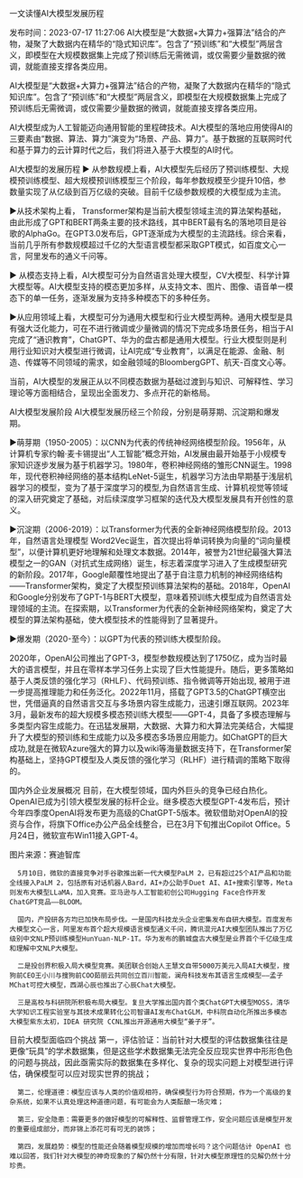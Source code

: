一文读懂AI大模型发展历程

发布时间：2023-07-17 11:27:06
AI大模型是“大数据+大算力+强算法”结合的产物，凝聚了大数据内在精华的“隐式知识库”。包含了“预训练”和“大模型”两层含义，即模型在大规模数据集上完成了预训练后无需微调，或仅需要少量数据的微调，就能直接支撑各类应用。

AI大模型是“大数据+大算力+强算法”结合的产物，凝聚了大数据内在精华的“隐式知识库”。包含了“预训练”和“大模型”两层含义，即模型在大规模数据集上完成了预训练后无需微调，或仅需要少量数据的微调，就能直接支撑各类应用。

AI大模型成为人工智能迈向通用智能的里程碑技术。AI大模型的落地应用使得AI的三要素由“数据、算法、算力”演变为“场景、产品、算力”。基于数据的互联网时代和基于算力的云计算时代之后，我们将进入基于大模型的AI时代。

AI大模型的发展历程
► 从参数规模上看，AI大模型先后经历了预训练模型、大规模预训练模型、超大规模预训练模型三个阶段，每年参数规模至少提升10倍，参数量实现了从亿级到百万亿级的突破。目前千亿级参数规模的大模型成为主流。

►从技术架构上看， Transformer架构是当前大模型领域主流的算法架构基础，由此形成了GPT和BERT两条主要的技术路线，其中BERT最有名的落地项目是谷歌的AlphaGo。在GPT3.0发布后，GPT逐渐成为大模型的主流路线。综合来看，当前几乎所有参数规模超过千亿的大型语言模型都采取GPT模式，如百度文心一言，阿里发布的通义千问等。

► 从模态支持上看，AI大模型可分为自然语言处理大模型，CV大模型、科学计算大模型等。AI大模型支持的模态更加多样，从支持文本、图片、图像、语音单一模态下的单一任务，逐渐发展为支持多种模态下的多种任务。

►从应用领域上看，大模型可分为通用大模型和行业大模型两种。通用大模型是具有强大泛化能力，可在不进行微调或少量微调的情况下完成多场景任务，相当于AI完成了“通识教育”，ChatGPT、华为的盘古都是通用大模型。行业大模型则是利用行业知识对大模型进行微调，让AI完成“专业教育”，以满足在能源、金融、制造、传媒等不同领域的需求，如金融领域的BloombergGPT、航天-百度文心等。

当前，AI大模型的发展正从以不同模态数据为基础过渡到与知识、可解释性、学习理论等方面相结合，呈现出全面发力、多点开花的新格局。

AI大模型发展阶段
AI大模型发展历经三个阶段，分别是萌芽期、沉淀期和爆发期。

►萌芽期（1950-2005）：以CNN为代表的传统神经网络模型阶段。1956年，从计算机专家约翰·麦卡锡提出“人工智能”概念开始，AI发展由最开始基于小规模专家知识逐步发展为基于机器学习。1980年，卷积神经网络的雏形CNN诞生。1998年，现代卷积神经网络的基本结构LeNet-5诞生，机器学习方法由早期基于浅层机器学习的模型，变为了基于深度学习的模型,为自然语言生成、计算机视觉等领域的深入研究奠定了基础，对后续深度学习框架的迭代及大模型发展具有开创性的意义。

►沉淀期（2006-2019）：以Transformer为代表的全新神经网络模型阶段。2013年，自然语言处理模型 Word2Vec诞生，首次提出将单词转换为向量的“词向量模型”，以便计算机更好地理解和处理文本数据。2014年，被誉为21世纪最强大算法模型之一的GAN（对抗式生成网络）诞生，标志着深度学习进入了生成模型研究的新阶段。2017年，Google颠覆性地提出了基于自注意力机制的神经网络结构——Transformer架构，奠定了大模型预训练算法架构的基础。2018年，OpenAI和Google分别发布了GPT-1与BERT大模型，意味着预训练大模型成为自然语言处理领域的主流。在探索期，以Transformer为代表的全新神经网络架构，奠定了大模型的算法架构基础，使大模型技术的性能得到了显著提升。

►爆发期（2020-至今）：以GPT为代表的预训练大模型阶段。

2020年，OpenAI公司推出了GPT-3，模型参数规模达到了1750亿，成为当时最大的语言模型，并且在零样本学习任务上实现了巨大性能提升。随后，更多策略如基于人类反馈的强化学习（RHLF）、代码预训练、指令微调等开始出现, 被用于进一步提高推理能力和任务泛化。2022年11月，搭载了GPT3.5的ChatGPT横空出世，凭借逼真的自然语言交互与多场景内容生成能力，迅速引爆互联网。2023年3月，最新发布的超大规模多模态预训练大模型——GPT-4，具备了多模态理解与多类型内容生成能力。在迅猛发展期，大数据、大算力和大算法完美结合，大幅提升了大模型的预训练和生成能力以及多模态多场景应用能力。如ChatGPT的巨大成功,就是在微软Azure强大的算力以及wiki等海量数据支持下，在Transformer架构基础上，坚持GPT模型及人类反馈的强化学习（RLHF）进行精调的策略下取得的。

国内外企业发展概况
目前，在大模型领域，国内外巨头的竞争已经白热化。OpenAI已成为引领大模型发展的标杆企业。继多模态大模型GPT-4发布后，预计今年四季度OpenAI将发布更为高级的ChatGPT-5版本。微软借助对OpenAI的投资与合作，将旗下Office办公产品全线整合，已在3月下旬推出Copilot Office。5月24日，微软宣布Win11接入GPT-4。



图片来源：赛迪智库

      5月10日，微软的直接竞争对手谷歌推出新一代大模型PaLM 2，已有超过25个AI产品和功能全线接入PaLM 2，包括原有对话机器人Bard，AI+办公助手Duet AI、AI+搜索引擎等，Meta则发布大模型LLaMA，加入竞赛。亚马逊与人工智能初创公司Hugging Face合作开发ChatGPT竞品——BLOOM。

      国内，产投研各方均已加快布局步伐。一是国内科技龙头企业密集发布自研大模型。百度发布大模型文心一言，阿里发布首个超大规模语言模型通义千问，腾讯混元AI大模型团队推出了万亿级别中文NLP预训练模型HunYuan-NLP-1T。华为发布的鹏城盘古大模型是业界首个千亿级生成和理解中文NLP大模型。

      二是投创界积极入局大模型竞赛。美团联合创始人王慧文自带5000万美元入局AI大模型，搜狗前CEO王小川与搜狗前COO茹丽云共同创立百川智能，澜舟科技发布其语言生成模型——孟子MChat可控大模型，西湖心辰也推出了心辰Chat大模型。

      三是高校与科研院所积极布局大模型。复旦大学推出国内首个类ChatGPT大模型MOSS，清华大学知识工程实验室与其技术成果转化公司智谱AI发布ChatGLM，中科院自动化所推出多模态大模型紫东太初，IDEA 研究院 CCNL推出开源通用大模型“姜子牙”。

目前大模型面临四个挑战
      第一，评估验证：当前针对大模型的评估数据集往往是更像“玩具”的学术数据集，但是这些学术数据集无法完全反应现实世界中形形色色的问题与挑战，因此亟需实际的数据集在多样化、复杂的现实问题上对模型进行评估，确保模型可以应对现实世界的挑战；

      第二，伦理道德：模型应该与人类的价值观相符，确保模型行为符合预期，作为一个高级的复杂系统，如果不认真处理这种道德问题，有可能会为人类酝酿一场灾难；

      第三，安全隐患：需要更多的做好模型的可解释性、监督管理工作，安全问题应该是模型开发的重要组成部分，而非锦上添花可有可无的装饰；

      第四，发展趋势：模型的性能还会随着模型规模的增加而增长吗？这个问题估计 OpenAI 也难以回答，我们针对大模型的神奇现象的了解仍然十分有限，针对大模型原理性的见解仍然十分珍贵。

